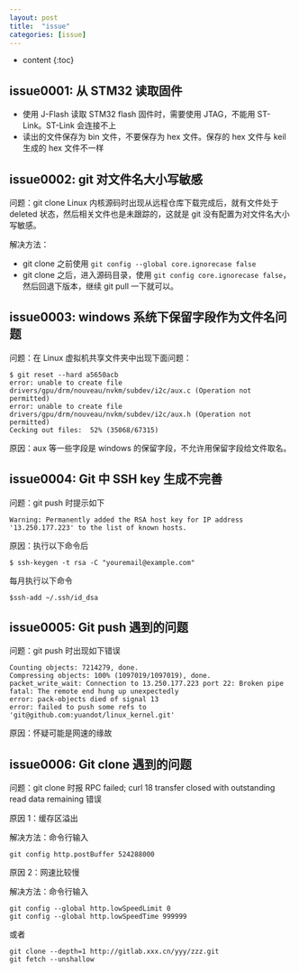 ```yaml
---
layout: post
title:  "issue"
categories: [issue]
---
```


* content
{:toc}

## issue0001: 从 STM32 读取固件

* 使用 J-Flash 读取 STM32 flash 固件时，需要使用 JTAG，不能用 ST-Link。ST-Link 会连接不上
* 读出的文件保存为 bin 文件，不要保存为 hex 文件。保存的 hex 文件与 keil 生成的 hex 文件不一样

## issue0002: git 对文件名大小写敏感

问题：git clone Linux 内核源码时出现从远程仓库下载完成后，就有文件处于 deleted 状态，然后相关文件也是未跟踪的，这就是 git 没有配置为对文件名大小写敏感。

解决方法：

* git clone 之前使用 `git config --global core.ignorecase false`
* git clone 之后，进入源码目录，使用 `git config core.ignorecase false`，然后回退下版本，继续 git pull 一下就可以。

## issue0003: windows 系统下保留字段作为文件名问题
问题：在 Linux 虚拟机共享文件夹中出现下面问题：

    $ git reset --hard a5650acb
    error: unable to create file drivers/gpu/drm/nouveau/nvkm/subdev/i2c/aux.c (Operation not permitted)
    error: unable to create file drivers/gpu/drm/nouveau/nvkm/subdev/i2c/aux.h (Operation not permitted)
    Cecking out files:  52% (35068/67315)   
    
原因：aux 等一些字段是 windows 的保留字段，不允许用保留字段给文件取名。

## issue0004: Git 中 SSH key 生成不完善
问题：git push 时提示如下

    Warning: Permanently added the RSA host key for IP address '13.250.177.223' to the list of known hosts.
    
原因：执行以下命令后

    $ ssh-keygen -t rsa -C "youremail@example.com"
    
每月执行以下命令

    $ssh-add ~/.ssh/id_dsa
    
## issue0005: Git push 遇到的问题
问题：git push 时出现如下错误

    Counting objects: 7214279, done.
    Compressing objects: 100% (1097019/1097019), done.
    packet_write_wait: Connection to 13.250.177.223 port 22: Broken pipe
    fatal: The remote end hung up unexpectedly
    error: pack-objects died of signal 13
    error: failed to push some refs to 'git@github.com:yuandot/linux_kernel.git'
    
原因：怀疑可能是网速的缘故

## issue0006: Git clone 遇到的问题

问题：git clone 时报 RPC failed; curl 18 transfer closed with outstanding read data remaining 错误

原因 1：缓存区溢出

解决方法：命令行输入

    git config http.postBuffer 524288000
    
原因 2：网速比较慢

解决方法：命令行输入

    git config --global http.lowSpeedLimit 0
    git config --global http.lowSpeedTime 999999
    
或者

    git clone --depth=1 http://gitlab.xxx.cn/yyy/zzz.git
    git fetch --unshallow
